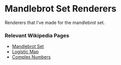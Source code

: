 # Mandlebrot Set Renderers
Renderers that I've made for the mandlebrot set.

### Relevant Wikipedia Pages
 - [Mandlebrot Set](https://en.wikipedia.org/wiki/Mandelbrot_set)
 - [Logistic Map](https://en.wikipedia.org/wiki/Logistic_map)
 - [Complex Numbers](https://en.wikipedia.org/wiki/Complex_number)
